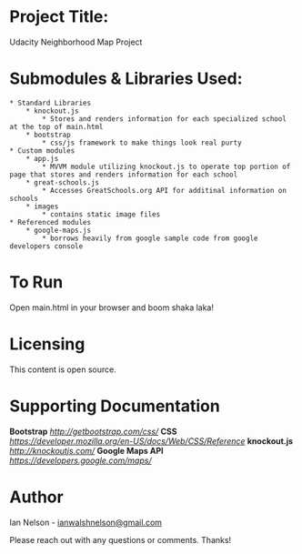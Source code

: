 # **Project Title:**
Udacity Neighborhood Map Project

# **Submodules & Libraries Used:**
    * Standard Libraries
        * knockout.js
            * Stores and renders information for each specialized school at the top of main.html
        * bootstrap
            * css/js framework to make things look real purty
    * Custom modules
        * app.js
            * MVVM module utilizing knockout.js to operate top portion of page that stores and renders information for each school
        * great-schools.js
            * Accesses GreatSchools.org API for additinal information on schools
        * images
            * contains static image files
    * Referenced modules
        * google-maps.js
            * borrows heavily from google sample code from google developers console

# To Run
Open main.html in your browser and boom shaka laka!

# Licensing
This content is open source.

# Supporting Documentation
**Bootstrap** *http://getbootstrap.com/css/*
**CSS** *https://developer.mozilla.org/en-US/docs/Web/CSS/Reference*
**knockout.js** *http://knockoutjs.com/*
**Google Maps API** *https://developers.google.com/maps/*


# **Author**
Ian Nelson - ianwalshnelson@gmail.com

Please reach out with any questions or comments. Thanks!
